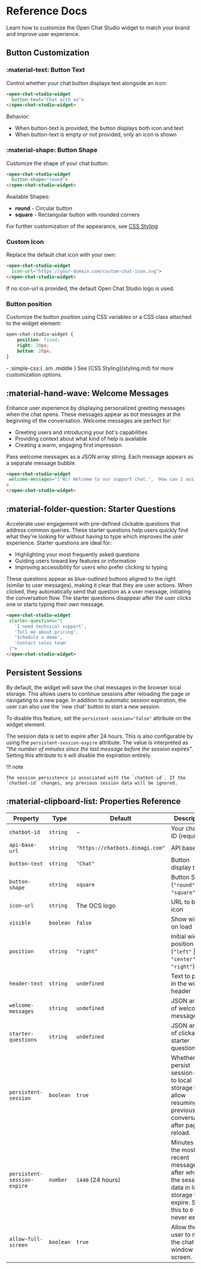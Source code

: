 # Reference Docs

Learn how to customize the Open Chat Studio widget to match your brand and improve user experience.

## Button Customization

### :material-text: Button Text

Control whether your chat button displays text alongside an icon:

```html
<open-chat-studio-widget
  button-text="Chat with us">
</open-chat-studio-widget>
```
Behavior:

- When button-text is provided, the button displays both icon and text
- When button-text is empty or not provided, only an icon is shown

### :material-shape: Button Shape
Customize the shape of your chat button:
```html
<open-chat-studio-widget
  button-shape="round">
</open-chat-studio-widget>
```
Available Shapes:

- **round** - Circular button
- **square** - Rectangular button with rounded corners

For further customization of the appearance, see [CSS Styling](styling.md)

### Custom Icon
Replace the default chat icon with your own:
```html
<open-chat-studio-widget
  icon-url="https://your-domain.com/custom-chat-icon.svg">
</open-chat-studio-widget>
```

If no icon-url is provided, the default Open Chat Studio logo is used.

### Button position

Customize the button position using CSS variables or a CSS class attached to the widget element:

```css
open-chat-studio-widget {
    position: fixed;
    right: 20px;
    bottom: 20px;
}
```

<div class="grid cards" markdown>
-   :simple-css:{ .sm .middle } See [CSS Styling](styling.md) for more customization options.
</div>

## :material-hand-wave: Welcome Messages

Enhance user experience by displaying personalized greeting messages when the chat opens. These messages appear as bot messages at the beginning of the conversation. Welcome messages are perfect for:

- Greeting users and introducing your bot's capabilities
- Providing context about what kind of help is available
- Creating a warm, engaging first impression

Pass welcome messages as a JSON array string. Each message appears as a separate message bubble.

```html
<open-chat-studio-widget
 welcome-messages="['Hi! Welcome to our support chat.', 'How can I assist you today?']"
>
</open-chat-studio-widget>
```

## :material-folder-question: Starter Questions

Accelerate user engagement with pre-defined clickable questions that address common queries. These starter questions help users quickly find what they're looking for without having to type which improves the user experience. Starter questions are ideal for:

- Highlighting your most frequently asked questions
- Guiding users toward key features or information
- Improving accessibility for users who prefer clicking to typing

These questions appear as blue-outlined buttons aligned to the right (similar to user messages), making it clear that they are user actions. When clicked, they automatically send that question as a user message, initiating the conversation flow. The starter questions disappear after the user clicks one or starts typing their own message.

```html
<open-chat-studio-widget
 starter-questions="[
   'I need technical support',
   'Tell me about pricing',
   'Schedule a demo',
   'Contact sales team'
 ]">
</open-chat-studio-widget>
```

## Persistent Sessions

By default, the widget will save the chat messages in the browser local storage. This allows users to continue sessions after reloading the page or navigating to a new page. In addition to automatic session expiration, the user can also use the 'new chat' button to start a new session.

To disable this feature, set the `persistent-session="false"` attribute on the widget element.

The session data is set to expire after 24 hours. This is also configurable by using the `persistent-session-expire` attribute. The value is interpreted as *"the number of minutes since the last message before the session expires"*. Setting this attribute to `0` will disable the expiration entirely.

!!! note

    The session persistence is associated with the `chatbot-id`. If the `chatbot-id` changes, any previous session data will be ignored.

## :material-clipboard-list: Properties Reference

| Property                    | Type      | Default                         | Description                                                                                                                       |
|-----------------------------|-----------|---------------------------------|-----------------------------------------------------------------------------------------------------------------------------------|
| `chatbot-id`                | `string`  | -                               | Your chatbot ID (required)                                                                                                        |
| `api-base-url`              | `string`  | `"https://chatbots.dimagi.com"` | API base URL                                                                                                                      |
| `button-text`               | `string`  | `"Chat"`                        | Button display text                                                                                                               |
| `button-shape`              | `string`  | `square`                        | Button Shape (`"round"` \| `"square"`)                                                                                            |
| `icon-url`                  | `string`  | The OCS logo                    | URL to button icon                                                                                                                |
| `visible`                   | `boolean` | `false`                         | Show widget on load                                                                                                               |
| `position`                  | `string`  | `"right"`                       | Initial widget position (`"left"` \| `"center"` \| `"right"`)                                                                     |
| `header-text`               | `string`  | `undefined`                     | Text to place in the window header                                                                                                |
| `welcome-messages`          | `string`  | `undefined`                     | JSON array of welcome messages                                                                                                    |
| `starter-questions`         | `string`  | `undefined`                     | JSON array of clickable starter questions                                                                                         |
| `persistent-session`        | `boolean` | `true`                          | Whether to persist session data to local storage to allow resuming previous conversations after page reload.                      |
| `persistent-session-expire` | `number`  | `1440` (24 hours)               | Minutes since the most recent message after which the session data in local storage will expire. Set this to `0` to never expire. |
| `allow-full-screen`         | `boolean` | `true`                          | Allow the user to make the chat window full screen.                                                                               |
